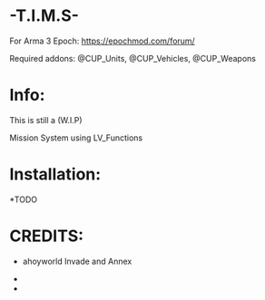 # -T.I.M.S-

For Arma 3 Epoch: https://epochmod.com/forum/

Required addons:  @CUP_Units, @CUP_Vehicles, @CUP_Weapons

# Info:

This is still a (W.I.P)


Mission System using LV_Functions

# Installation:

*TODO

# CREDITS:

* ahoyworld Invade and Annex

*

*
